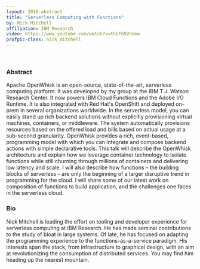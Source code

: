 ```yaml
---
layout: 2018-abstract
title: "Serverless Computing with Functions"
by: Nick Mitchell
affiliation: IBM Research
video: https://www.youtube.com/watch?v=thGFG92hUmw
profpic-class: nick_mitchell
---
```


<br/>

### Abstract

Apache OpenWhisk is an open-source, state-of-the-art, serverless computing platform. It was developed by my group at the IBM T.J. Watson Research Center. It now powers IBM Cloud Functions and the Adobe I/O Runtime. It is also integrated with Red Hat's OpenShift and deployed on-prem in several organizations worldwide. In the serverless model, you can easily stand up rich backend solutions without explicitly provisioning virtual machines, containers, or middleware. The system automatically provisions resources based on the offered load and bills based on actual usage at a sub-second granularity. OpenWhisk provides a rich, event-based, programming model with which you can integrate and compose backend actions with simple declarative tools. This talk will describe the OpenWhisk architecture and explain how we leverage container technology to isolate functions while still churning through millions of containers and delivering low latency and scale. I will also describe how functions – the building blocks of serverless – are only the beginning of a larger disruptive trend in programming for the cloud. I will share some of our latest work on composition of functions to build application, and the challenges one faces in the serverless cloud.

### Bio

Nick Mitchell is leading the effort on tooling and developer experience for serverless computing at IBM Research. He has made seminal contributions to the study of bloat in large systems. Of late, he has focused on adapting the programming experience to the functions-as-a-service paradigm. His interests span the stack, from infrastructure to graphical design, with an aim at revolutionizing the consumption of distributed services. You may find him heading up the nearest mountain.


